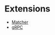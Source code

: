 # Extensions

* [Matcher](waves-node/extensions/matcher.md)
* [gRPC](waves-node/extensions/grpc-server.md)
